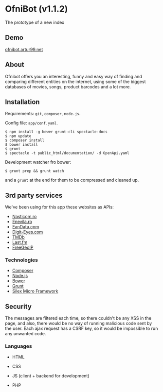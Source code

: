 # OfniBot (v1.1.2)
The prototype of a new index

## Demo
[ofnibot.artur99.net]

## About
Ofnibot offers you an interesting, funny and easy way of finding and comparing different entities on the internet, using some of the biggest databases of movies, songs, product barcodes and a lot more.

## Installation
Requirements: `git`, `composer`, `node.js`.

Config file: `app/conf.yaml`.
```
$ npm install -g bower grunt-cli spectacle-docs
$ npm update
$ composer install
$ bower install
$ grunt
$ spectacle -t public_html/documentation/ -d OpenApi.yaml
```
Development watcher fro bower:
```
$ grunt prep && grunt watch
```
and a `grunt` at the end for them to be compressed and cleaned up.

## 3rd party services
We've been using for this app these websites as APIs:
* [Nasticom.ro]
* [Enevila.ro]
* [EanData.com]
* [Digit-Eyes.com]
* [TMDb]
* [Last.fm]
* [FreeGeoIP]

### Technologies
* [Composer]
* [Node.js]
* [Bower]
* [Grunt]
* [Silex Micro Framework]

## Security
The messages are filtered each time, so there couldn't be any XSS in the page, and also, there would be no way of running malicious code sent by the user. Each ajax request has a CSRF key, so it would be impossible to run any unwanted code.

### Languages
* HTML
* CSS
* JS (client + backend for development)
* PHP

   [Composer]: <https://getcomposer.org/>
   [node.js]: <http://nodejs.org>
   [bower]: <http://bower.io/>
   [materializecss]: <http://materializecss.com/>
   [Silex Micro Framework]: <http://silex.sensiolabs.org/>
   [grunt]: <http://gruntjs.com/>
   [ofnibot.artur99.net]: <http://ofnibot.artur99.net/>
   [Nasticom.ro]: <http://nasticom.ro>
   [Enevila.ro]: <http://enevila.ro>
   [EanData.com]: <http://eandata.com>
   [Digit-Eyes.com]: <http://digit-eyes.com>
   [TMDb]: <https://www.themoviedb.org>
   [Last.fm]: <https://www.last.fm>
   [FreeGeoIP]: <http://freegeoip.net>

